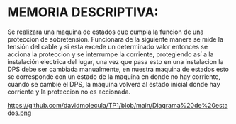 # MEMORIA DESCRIPTIVA:

Se realizara una maquina de estados que cumpla la funcion de una proteccion de sobretension. 
Funcionara de la siguiente manera se mide la tensión del cable y si esta excede un determinado valor entonces se acciona la proteccion y se interrumpe la corriente,
protegiendo así a la instalación electrica del lugar, una vez que pasa esto en una instalacion la DPS debe ser cambiada manualmente, en nuestra maquina de estados
esto se corresponde con un estado de la maquina en donde no hay corriente, cuando se cambie el DPS, la maquina volvera al estado inicial donde hay corriente y la
proteccion no es accionada.




https://github.com/davidmolecula/TP1/blob/main/Diagrama%20de%20estados.png
